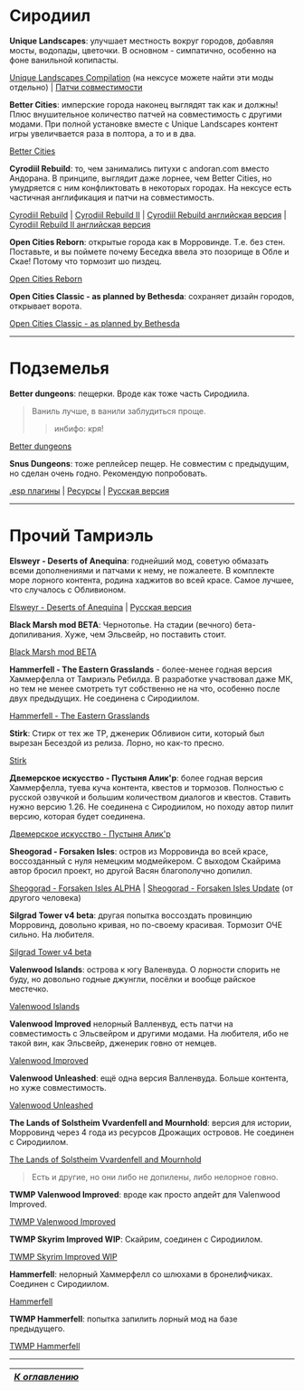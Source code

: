 # Сиродиил 

**Unique Landscapes**: улучшает местность вокруг городов, добавляя мосты, водопады, цветочки. В основном - симпатично, особенно на фоне ванильной копипасты.

[Unique Landscapes Compilation](http://www.nexusmods.com/oblivion/mods/19370) (на нексусе можете найти эти моды отдельно) | [Патчи совместимости](http://www.nexusmods.com/oblivion/mods/13834)

**Better Cities**: имперские города наконец выглядят так как и должны! Плюс внушительное количество патчей на совместимость с другими модами. При полной установке вместе с Unique Landscapes контент игры увеличвается раза в полтора, а то и в два.

[Better Cities](http://www.nexusmods.com/oblivion/mods/16513)

**Cyrodiil Rebuild**: то, чем занимались питухи с andoran.com вместо Андорана. В принципе, выглядит даже лорнее, чем Better Cities, но умудряется с ним конфликтовать в некоторых городах. На нексусе есть частичная англификация и патчи на совместимость.

[Cyrodiil Rebuild](http://tesall.ru/files/file/3749-oblivion-plugins-cyrodiil-rebuilt/) | [Cyrodiil Rebuild II](http://tesall.ru/files/file/4532-oblivion-cyrodiil-rebuild-ii/) | [Cyrodiil Rebuild английская версия](https://www.nexusmods.com/oblivion/mods/42654) | [Cyrodiil Rebuild II английская версия](https://www.nexusmods.com/oblivion/mods/44382/?)

**Open Cities Reborn**: открытые города как в Морровинде. Т.е. без стен. Поставьте, и вы поймете почему Беседка ввела это позорище в Обле и Скае! Потому что тормозит шо пиздец.

[Open Cities Reborn](http://www.nexusmods.com/oblivion/mods/33003)

**Open Cities Classic - as planned by Bethesda**: сохраняет дизайн городов, открывает ворота.

[Open Cities Classic - as planned by Bethesda](http://www.nexusmods.com/oblivion/mods/16360)

-----

# Подземелья

**Better dungeons**: пещерки. Вроде как тоже часть Сиродиила. 

>Ваниль лучше, в ванили заблудиться проще. 
>>инбифо: кря!

[Better dungeons](http://www.nexusmods.com/oblivion/mods/40392/?)

**Snus Dungeons**: тоже реплейсер пещер. Не совместим с предыдущим, но сделан очень годно. Рекомендую попробовать.

[.esp плагины](https://drive.google.com/file/d/1O9SCKP6UtDjSx01tbPaZDLzDybx7nI9n/view) | [Ресурсы](https://drive.google.com/file/d/1YRAUXYARKJoDK9uiehxJe4tzPk_H41gX/view) | [Русская версия](http://tesall.ru/files/file/8798-snusdungeons)

-----

# Прочий Тамриэль

**Elsweyr - Deserts of Anequina**: годнейший мод, советую обмазать всеми дополнениями и патчами к нему, не пожалеете. В комплекте море лорного контента, родина хаджитов во всей красе. Самое лучшее, что случалось с Обливионом.

[Elsweyr - Deserts of Anequina](http://www.theassimilationlab.com/forums/files/file/1070-elsweyr-anequina/) | [Русская версия](http://tesall.ru/files/file/2044-elsweur-desert/)

**Black Marsh mod BETA**: Чернотопье. На стадии (вечного) бета-допиливания. Хуже, чем Эльсвейр, но поставить стоит.

[Black Marsh mod BETA](http://www.nexusmods.com/oblivion/mods/42515)

**Hammerfell - The Eastern Grasslands** - более-менее годная версия Хаммерфелла от Тамриэль Ребилда. В разработке участвовал даже МК, но тем не менее смотреть тут собственно не на что, особенно после двух предыдущих. Не соединена с Сиродиилом.

[Hammerfell - The Eastern Grasslands](http://www.nexusmods.com/oblivion/mods/34484)

**Stirk**: Стирк от тех же ТР, дженерик Обливион сити, который был вырезан Бесездой из релиза. Лорно, но как-то пресно.

[Stirk](http://www.nexusmods.com/oblivion/mods/22401/)

**Двемерское искусство - Пустыня Алик'р**: более годная версия Хаммерфелла, туева куча контента, квестов и тормозов. Полностью с русской озвучкой и большим количеством диалогов и квестов. Ставить нужно версию 1.26. Не соединена с Сиродиилом, но походу автор пилит версию, которая будет соединена.

[Двемерское искусство - Пустыня Алик'р](http://www.fullrest.ru/files/desertalikr)

**Sheogorad - Forsaken Isles**: остров из Морровинда во всей красе, воссозданный с нуля немецким модмейкером. С выходом Скайрима автор бросил проект, но другой Васян благополучно допилил.

[Sheogorad - Forsaken Isles ALPHA](http://www.nexusmods.com/oblivion/mods/37329/?) | [Sheogorad - Forsaken Isles Update](http://www.nexusmods.com/oblivion/mods/40269/?) (от другого человека)

**Silgrad Tower v4 beta**: другая попытка воссоздать провинцию Морровинд, довольно кривая, но по-своему красивая. Тормозит ОЧЕ сильно. На любителя.

[Silgrad Tower v4 beta](http://www.nexusmods.com/oblivion/mods/37132/?)

**Valenwood Islands**: острова к югу Валенвуда. О лорности спорить не буду, но довольно годные джунгли, посёлки и вообще райское местечко.

[Valenwood Islands](http://www.nexusmods.com/oblivion/mods/45533/?)

**Valenwood Improved** нелорный Валленвуд, есть патчи на совместимость с Эльсвейром и другими модами. На любителя, ибо не такой вин, как Эльсвейр, дженерик говно от немцев.

[Valenwood Improved](http://www.nexusmods.com/oblivion/mods/22555)

**Valenwood Unleashed**: ещё одна версия Валленвуда. Больше контента, но хуже совместимость.

[Valenwood Unleashed](http://www.nexusmods.com/oblivion/mods/43450)

**The Lands of Solstheim Vvardenfell and Mournhold**: версия для истории, Морровинд через 4 года из ресурсов Дрожащих островов. Не соединен с Сиродиилом.

[The Lands of Solstheim Vvardenfell and Mournhold](http://www.nexusmods.com/oblivion/mods/16976)

>Есть и другие, но они либо не допилены, либо нелорное говно.

**TWMP Valenwood Improved**: вроде как просто апдейт для Valenwood Improved.

[TWMP Valenwood Improved](http://www.nexusmods.com/oblivion/mods/43814/?)

**TWMP Skyrim Improved WIP**: Скайрим, соединен с Сиродиилом.

[TWMP Skyrim Improved WIP](http://www.nexusmods.com/oblivion/mods/43924/?)

**Hammerfell**: нелорный Хаммерфелл со шлюхами в бронелифчиках. Соединен с Сиродиилом.

[Hammerfell](http://www.nexusmods.com/oblivion/mods/18715/?)

 **TWMP Hammerfell**: попытка запилить лорный мод на базе предыдущего.
 
 [TWMP Hammerfell](http://www.nexusmods.com/oblivion/mods/43120/?)

-----

|[*К оглавлению*](../Оглавление.md)|
|:---:|
